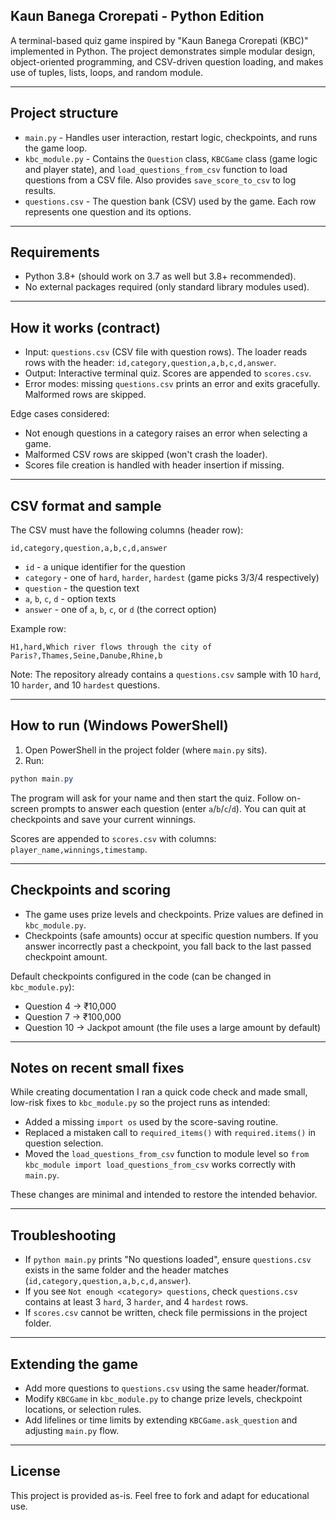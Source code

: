 ## Kaun Banega Crorepati - Python Edition

A terminal-based quiz game inspired by "Kaun Banega Crorepati (KBC)" implemented in Python. The project demonstrates simple modular design, object-oriented programming, and CSV-driven question loading, and makes use of tuples, lists, loops, and random module.

---

## Project structure

- `main.py` - Handles user interaction, restart logic, checkpoints, and runs the game loop.
- `kbc_module.py` - Contains the `Question` class, `KBCGame` class (game logic and player state), and `load_questions_from_csv` function to load questions from a CSV file. Also provides `save_score_to_csv` to log results.
- `questions.csv` - The question bank (CSV) used by the game. Each row represents one question and its options.

---

## Requirements

- Python 3.8+ (should work on 3.7 as well but 3.8+ recommended).
- No external packages required (only standard library modules used).

---

## How it works (contract)

- Input: `questions.csv` (CSV file with question rows). The loader reads rows with the header: `id,category,question,a,b,c,d,answer`.
- Output: Interactive terminal quiz. Scores are appended to `scores.csv`.
- Error modes: missing `questions.csv` prints an error and exits gracefully. Malformed rows are skipped.

Edge cases considered:

- Not enough questions in a category raises an error when selecting a game.
- Malformed CSV rows are skipped (won't crash the loader).
- Scores file creation is handled with header insertion if missing.

---

## CSV format and sample

The CSV must have the following columns (header row):

`id,category,question,a,b,c,d,answer`

- `id` - a unique identifier for the question
- `category` - one of `hard`, `harder`, `hardest` (game picks 3/3/4 respectively)
- `question` - the question text
- `a`, `b`, `c`, `d` - option texts
- `answer` - one of `a`, `b`, `c`, or `d` (the correct option)

Example row:

```
H1,hard,Which river flows through the city of Paris?,Thames,Seine,Danube,Rhine,b
```

Note: The repository already contains a `questions.csv` sample with 10 `hard`, 10 `harder`, and 10 `hardest` questions.

---

## How to run (Windows PowerShell)

1. Open PowerShell in the project folder (where `main.py` sits).
2. Run:

```powershell
python main.py
```

The program will ask for your name and then start the quiz. Follow on-screen prompts to answer each question (enter `a`/`b`/`c`/`d`). You can quit at checkpoints and save your current winnings.

Scores are appended to `scores.csv` with columns: `player_name,winnings,timestamp`.

---

## Checkpoints and scoring

- The game uses prize levels and checkpoints. Prize values are defined in `kbc_module.py`.
- Checkpoints (safe amounts) occur at specific question numbers. If you answer incorrectly past a checkpoint, you fall back to the last passed checkpoint amount.

Default checkpoints configured in the code (can be changed in `kbc_module.py`):

- Question 4 -> ₹10,000
- Question 7 -> ₹100,000
- Question 10 -> Jackpot amount (the file uses a large amount by default)

---

## Notes on recent small fixes

While creating documentation I ran a quick code check and made small, low-risk fixes to `kbc_module.py` so the project runs as intended:

- Added a missing `import os` used by the score-saving routine.
- Replaced a mistaken call to `required_items()` with `required.items()` in question selection.
- Moved the `load_questions_from_csv` function to module level so `from kbc_module import load_questions_from_csv` works correctly with `main.py`.

These changes are minimal and intended to restore the intended behavior.

---

## Troubleshooting

- If `python main.py` prints "No questions loaded", ensure `questions.csv` exists in the same folder and the header matches (`id,category,question,a,b,c,d,answer`).
- If you see `Not enough <category> questions`, check `questions.csv` contains at least 3 `hard`, 3 `harder`, and 4 `hardest` rows.
- If `scores.csv` cannot be written, check file permissions in the project folder.

---

## Extending the game

- Add more questions to `questions.csv` using the same header/format.
- Modify `KBCGame` in `kbc_module.py` to change prize levels, checkpoint locations, or selection rules.
- Add lifelines or time limits by extending `KBCGame.ask_question` and adjusting `main.py` flow.

---

## License

This project is provided as-is. Feel free to fork and adapt for educational use.
